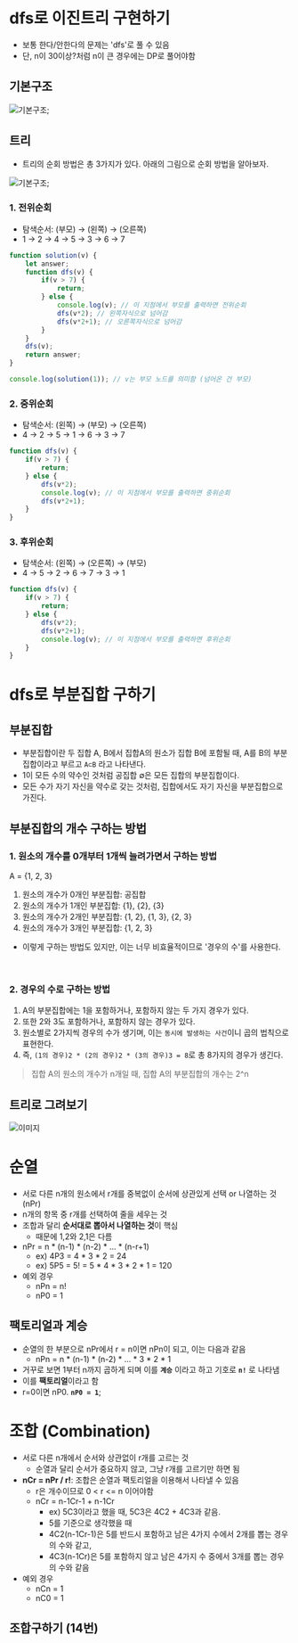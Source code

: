 # dfs로 이진트리 구현하기
- 보통 한다/안한다의 문제는 'dfs'로 풀 수 있음
- 단, n이 30이상?처럼 n이 큰 경우에는 DP로 풀어야함

## 기본구조
![기본구조](./img/binarytree_1.JPG);

## 트리
- 트리의 순회 방법은 총 3가지가 있다. 아래의 그림으로 순회 방법을 알아보자.

![기본구조](./img/binarytree_2.JPG);

### 1. 전위순회
- 탐색순서: (부모) → (왼쪽) → (오른쪽)
- 1 → 2 → 4 → 5 → 3 → 6 → 7
```js
function solution(v) {
    let answer;
    function dfs(v) {
        if(v > 7) {
            return;
        } else {
            console.log(v); // 이 지점에서 부모를 출력하면 전위순회
            dfs(v*2); // 왼쪽자식으로 넘어감
            dfs(v*2+1); // 오른쪽자식으로 넘어감
        }
    }
    dfs(v);
    return answer;
}

console.log(solution(1)); // v는 부모 노드를 의미함 (넘어온 건 부모)

```

### 2. 중위순회
- 탐색순서: (왼쪽) → (부모) → (오른쪽)
- 4 → 2 → 5 → 1 → 6 → 3 → 7
```js
function dfs(v) {
    if(v > 7) {
        return;
    } else {
        dfs(v*2);
        console.log(v); // 이 지점에서 부모를 출력하면 중위순회
        dfs(v*2+1);
    }
}
```

### 3. 후위순회
- 탐색순서: (왼쪽) → (오른쪽) → (부모)
- 4 → 5 → 2 → 6 → 7 → 3 → 1
```js
function dfs(v) {
    if(v > 7) {
        return;
    } else {
        dfs(v*2);
        dfs(v*2+1);
        console.log(v); // 이 지점에서 부모를 출력하면 후위순회
    }
}
```

# dfs로 부분집합 구하기
## 부분집합
- 부분집합이란 두 집합 A, B에서 집합A의 원소가 집합 B에 포함될 때, A를 B의 부분집합이라고 부르고 `A⊂B` 라고 나타낸다.
- 1이 모든 수의 약수인 것처럼 공집합 ∅은 모든 집합의 부분집합이다. 
- 모든 수가 자기 자신을 약수로 갖는 것처럼, 집합에서도 자기 자신을 부분집합으로 가진다.

## 부분집합의 개수 구하는 방법
### 1. 원소의 개수를 0개부터 1개씩 늘려가면서 구하는 방법
A = {1, 2, 3}
1. 원소의 개수가 0개인 부분집합: 공집합
2. 원소의 개수가 1개인 부분집합: {1}, {2}, {3}
3. 원소의 개수가 2개인 부분집합: {1, 2}, {1, 3}, {2, 3}
4. 원소의 개수가 3개인 부분집합: {1, 2, 3}

- 이렇게 구하는 방법도 있지만, 이는 너무 비효율적이므로 '경우의 수'를 사용한다.

<br>

### 2. 경우의 수로 구하는 방법
1. A의 부분집합에는 1을 포함하거나, 포함하지 않는 두 가지 경우가 있다.
2. 또한 2와 3도 포함하거나, 포함하지 않는 경우가 있다.
3. 원소별로 2가지씩 경우의 수가 생기며, 이는 `동시에 발생하는 사건`이니 곱의 법칙으로 표현한다.
4. 즉, `(1의 경우)2 * (2의 경우)2 * (3의 경우)3 = 8`로 총 8가지의 경우가 생긴다.

> 집합 A의 원소의 개수가 n개일 때, 집합 A의 부분집합의 개수는 2^n

## 트리로 그려보기
![이미지](./img/dfs_1.JPG)


# 순열
- 서로 다른 n개의 원소에서 r개를 중복없이 순서에 상관있게 선택 or 나열하는 것 (nPr)
- n개의 항목 중 r개를 선택하여 줄을 세우는 것 
- 조합과 달리 **순서대로 뽑아서 나열하는 것**이 핵심
  - 때문에 1,2와 2,1은 다름
- nPr = n * (n-1) * (n-2) * ... * (n-r+1)
  - ex) 4P3 = 4 * 3 * 2 = 24
  - ex) 5P5 = 5! = 5 * 4 * 3 * 2 * 1 = 120
- 예외 경우
  - nPn = n!
  - nP0 = 1

## 팩토리얼과 계승
- 순열의 한 부분으로 nPr에서 r = n이면 nPn이 되고, 이는 다음과 같음
  - nPn = n * (n-1) * (n-2) * ... * 3 * 2 * 1
- 거꾸로 보면 1부터 n까지 곱하게 되며 이를 **`계승`** 이라고 하고 기호로 **`n!`** 로 나타냄
- 이를 **팩토리얼**이라고 함
- r=0이면 nP0. **`nP0 = 1`**;

# 조합 (Combination)
- 서로 다른 n개에서 순서와 상관없이 r개를 고르는 것
  - 순열과 달리 순서가 중요하지 않고, 그냥 r개를 고르기만 하면 됨 
- **nCr = nPr / r!**: 조합은 순열과 팩토리얼을 이용해서 나타낼 수 있음 
  - r은 개수이므로 0 < r <= n 이어야함
  - nCr = n-1Cr-1 + n-1Cr
    - ex) 5C3이라고 했을 때, 5C3은 4C2 + 4C3과 같음.
    - 5를 기준으로 생각했을 때
    - 4C2(n-1Cr-1)은 5를 반드시 포함하고 남은 4가지 수에서 2개를 뽑는 경우의 수와 같고,
    - 4C3(n-1Cr)은 5를 포함하지 않고 남은 4가지 수 중에서 3개를 뽑는 경우의 수와 같음
- 예외 경우
  - nCn = 1
  - nC0 = 1

## 조합구하기 (14번)
